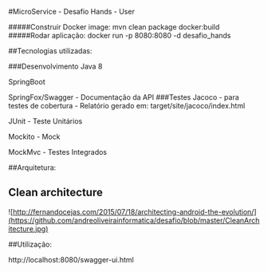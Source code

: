 
#MicroService - Desafio Hands - User

#####Construir Docker image: mvn clean package docker:build
#####Rodar aplicação: docker run -p 8080:8080 -d desafio_hands 

##Tecnologias utilizadas:

###Desenvolvimento
Java 8

SpringBoot

SpringFox/Swagger - Documentação da API
###Testes
Jacoco - para testes de cobertura - Relatório gerado em: target/site/jacoco/index.html

JUnit - Teste Unitários

Mockito - Mock

MockMvc - Testes Integrados


##Arquitetura:

Clean architecture
-----------------
![http://fernandocejas.com/2015/07/18/architecting-android-the-evolution/](https://github.com/andreoliveirainformatica/desafio/blob/master/CleanArchitecture.jpg)

##Utilização:

http://localhost:8080/swagger-ui.html
